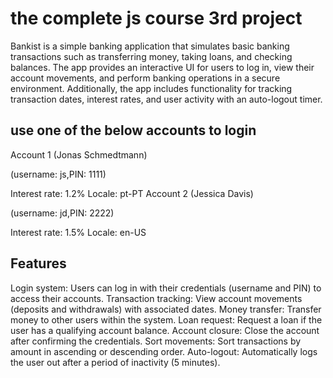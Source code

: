 # the complete js course 3rd project
Bankist is a simple banking application that simulates basic banking transactions such as transferring money, taking loans, and checking balances. The app provides an interactive UI for users to log in, view their account movements, and perform banking operations in a secure environment. Additionally, the app includes functionality for tracking transaction dates, interest rates, and user activity with an auto-logout timer.
## use one of the below accounts to login
Account 1 (Jonas Schmedtmann)

(username: js,PIN: 1111)

Interest rate: 1.2%
Locale: pt-PT
Account 2 (Jessica Davis)

(username: jd,PIN: 2222)

Interest rate: 1.5%
Locale: en-US
## Features
Login system: Users can log in with their credentials (username and PIN) to access their accounts.
Transaction tracking: View account movements (deposits and withdrawals) with associated dates.
Money transfer: Transfer money to other users within the system.
Loan request: Request a loan if the user has a qualifying account balance.
Account closure: Close the account after confirming the credentials.
Sort movements: Sort transactions by amount in ascending or descending order.
Auto-logout: Automatically logs the user out after a period of inactivity (5 minutes).
